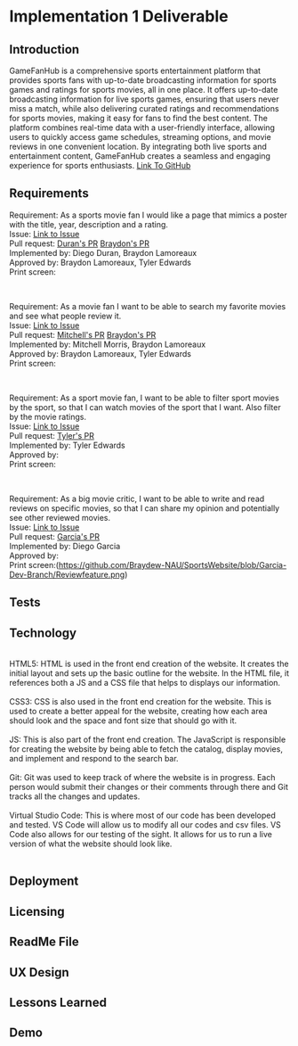 # Implementation 1 Deliverable

## Introduction
GameFanHub is a comprehensive sports entertainment platform that provides sports fans with up-to-date broadcasting information for sports games and ratings for sports movies, all in one place. It offers up-to-date broadcasting information for live sports games, ensuring that users never miss a match, while also delivering curated ratings and recommendations for sports movies, making it easy for fans to find the best content. The platform combines real-time data with a user-friendly interface, allowing users to quickly access game schedules, streaming options, and movie reviews in one convenient location. By integrating both live sports and entertainment content, GameFanHub creates a seamless and engaging experience for sports enthusiasts. [Link To GitHub](https://github.com/Braydew-NAU/SportsWebsite)

## Requirements 
Requirement: As a sports movie fan I would like a page that mimics a poster with the title, year, description and a rating.
<br>
Issue: [Link to Issue](https://github.com/Braydew-NAU/SportsWebsite/issues/24)
<br>
Pull request: [Duran's PR]() [Braydon's PR](https://github.com/Braydew-NAU/SportsWebsite/pull/16)
<br>
Implemented by: Diego Duran, Braydon Lamoreaux
<br>
Approved by: Braydon Lamoreaux, Tyler Edwards
<br>
Print screen: 

<br>
  
Requirement: As a movie fan I want to be able to search my favorite movies and see what people review it.
<br>
Issue: [Link to Issue](https://github.com/Braydew-NAU/SportsWebsite/issues/43)
<br>
Pull request: [Mitchell's PR](https://github.com/Braydew-NAU/SportsWebsite/pull/44) [Braydon's PR](https://github.com/Braydew-NAU/SportsWebsite/pull/16)
<br>
Implemented by: Mitchell Morris, Braydon Lamoreaux
<br>
Approved by: Braydon Lamoreaux, Tyler Edwards
<br>
Print screen: 

<br>

Requirement: As a sport movie fan, I want to be able to filter sport movies by the sport, so that I can watch movies of the sport that I want. Also filter by the movie ratings.
<br>
Issue: [Link to Issue](https://github.com/Braydew-NAU/SportsWebsite/issues/25)
<br>
Pull request: [Tyler's PR]()
<br>
Implemented by: Tyler Edwards
<br>
Approved by: 
<br>
Print screen: 

<br>

Requirement: As a big movie critic, I want to be able to write and read reviews on specific movies, so that I can share my opinion and potentially see other reviewed movies.
<br>
Issue: [Link to Issue](https://github.com/Braydew-NAU/SportsWebsite/issues/28)
<br>
Pull request: [Garcia's PR](https://github.com/Braydew-NAU/SportsWebsite/pull/52)
<br>
Implemented by: Diego Garcia
<br>
Approved by:
<br>
Print screen:(https://github.com/Braydew-NAU/SportsWebsite/blob/Garcia-Dev-Branch/Reviewfeature.png)

## Tests

## Technology
<br>
HTML5: HTML is used in the front end creation of the website. It creates the initial layout and sets up the basic outline for the website. In the HTML file, it references both a JS and a CSS file that helps to displays our information. 
<br>
<br>
CSS3: CSS is also used in the front end creation for the website. This is used to create a better appeal for the website, creating how each area should look and the space and font size that should go with it. 
<br>
<br>
JS: This is also part of the front end creation. The JavaScript is responsible for creating the website by being able to fetch the catalog, display movies, and implement and respond to the search bar. 
<br>
<br>
Git: Git was used to keep track of where the website is in progress. Each person would submit their changes or their comments through there and Git tracks all the changes and updates. 
<br>
<br>
Virtual Studio Code: This is where most of our code has been developed and tested. VS Code will allow us to modify all our codes and csv files. VS Code also allows for our testing of the sight. It allows for us to run a live version of what the website should look like. 
<br>
<br>

## Deployment

## Licensing

## ReadMe File

## UX Design

## Lessons Learned

## Demo



